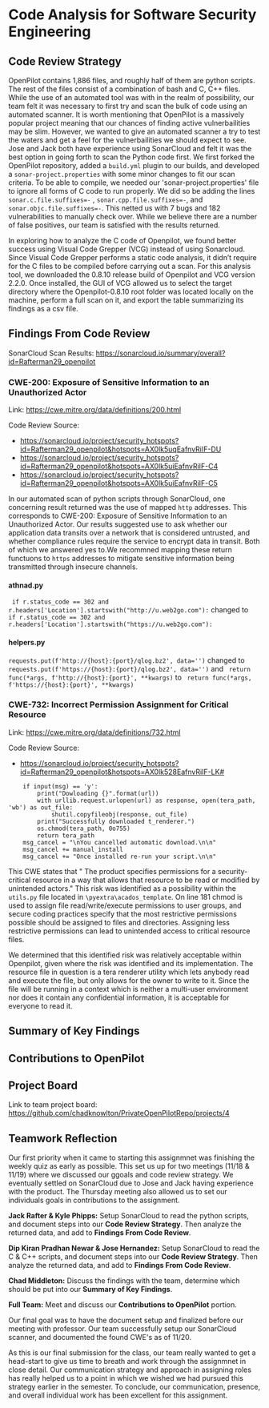 # Code Analysis for Software Security Engineering
## Code Review Strategy
OpenPilot contains 1,886 files, and roughly half of them are python scripts. The rest of the files consist of a combination of bash and C, C++ files. While the use of an automated tool was with in the realm of possibility, our team felt it was necessary to first try and scan the bulk of code using an automated scanner. It is worth mentioning that OpenPilot is a massively popular project meaning that our chances of finding active vulnerbailities may be slim. However, we wanted to give an automated scanner a try to test the waters and get a feel for the vulnerbailities we should expect to see. Jose and Jack both have experience using SonarCloud and felt it was the best option in going forth to scan the Python code first. We first forked the OpenPilot repository, added a `build.yml` plugin to our builds, and developed a `sonar-project.properties` with some minor changes to fit our scan criteria. To be able to compile, we needed our 'sonar-project.properties' file to ignore all forms of C code to run properly. We did so be adding the lines `sonar.c.file.suffixes=-` , `sonar.cpp.file.suffixes=-`, and `sonar.objc.file.suffixes=-`. This netted us with 7 bugs and 182 vulnerabilities to manually check over. While we believe there are a number of false positives, our team is satisfied with the results returned.

In exploring how to analyze the C code of Openpilot, we found better success using Visual Code Grepper (VCG) instead of using Sonarcloud. Since Visual Code Grepper performs a static code analysis, it didn’t require for the C files to be compiled before carrying out a scan. For this analysis tool, we downloaded the 0.8.10 release build of Openpilot and VCG version 2.2.0. Once installed, the GUI of VCG allowed us to select the target directory where the Openpilot-0.8.10 root folder was located locally on the machine, perform a full scan on it, and export the table summarizing its findings as a csv file.


## Findings From Code Review
SonarCloud Scan Results: https://sonarcloud.io/summary/overall?id=Rafterman29_openpilot


### CWE-200: Exposure of Sensitive Information to an Unauthorized Actor
Link: https://cwe.mitre.org/data/definitions/200.html

Code Review Source:
* https://sonarcloud.io/project/security_hotspots?id=Rafterman29_openpilot&hotspots=AX0lk5uqEafnvRiIF-DU
* https://sonarcloud.io/project/security_hotspots?id=Rafterman29_openpilot&hotspots=AX0lk5uiEafnvRiIF-C4
* https://sonarcloud.io/project/security_hotspots?id=Rafterman29_openpilot&hotspots=AX0lk5uiEafnvRiIF-C5


In our automated scan of python scripts through SonarCloud, one concerning result returned was the use of mapped `http` addresses. This corresponds to CWE-200: Exposure of Sensitive Information to an Unauthorized Actor. Our results suggested use to ask whether our application data transits over a network that is considered untrusted, and whether
compliance rules require the service to encrypt data in transit. Both of which we answered yes to.We recommned mapping these return functuons to `https` addresses to mitigate sensitive information being transmitted through insecure channels. 

#### athnad.py
` if r.status_code == 302 and r.headers['Location'].startswith("http://u.web2go.com"):` changed to ` if r.status_code == 302 and r.headers['Location'].startswith("https://u.web2go.com"):`

#### helpers.py
`requests.put(f'http://{host}:{port}/qlog.bz2', data='')` changed to `requests.put(f'https://{host}:{port}/qlog.bz2', data='')` and ` return func(*args, f'http://{host}:{port}', **kwargs)` to ` return func(*args, f'https://{host}:{port}', **kwargs)`


### CWE-732: Incorrect Permission Assignment for Critical Resource
Link: https://cwe.mitre.org/data/definitions/732.html

Code Review Source:
* https://sonarcloud.io/project/security_hotspots?id=Rafterman29_openpilot&hotspots=AX0lk528EafnvRiIF-LK#

```
    if input(msg) == 'y':
        print("Dowloading {}".format(url))
        with urllib.request.urlopen(url) as response, open(tera_path, 'wb') as out_file:
            shutil.copyfileobj(response, out_file)
        print("Successfully downloaded t_renderer.")
        os.chmod(tera_path, 0o755)
        return tera_path
    msg_cancel = "\nYou cancelled automatic download.\n\n"
    msg_cancel += manual_install
    msg_cancel += "Once installed re-run your script.\n\n"
```

This CWE states that " The product specifies permissions for a security-critical resource in a way that allows that resource to be read or modified by unintended actors." This risk was identified as a possibility within the `utils.py` file located in `\pyextra\acados_template`. On line 181 chmod is used to assign file read/write/execute permissions to user groups, and secure coding practices specify that the most restrictive permissions possible should be assigned to files and directories. Assigning less restrictive permissions can lead to unintended access to critical resource files. 

We determined that this identified risk was relatively acceptable within Openpilot, given where the risk was identified and its implementation. The resource file in question is a tera renderer utility which lets anybody read and execute the file, but only allows for the owner to write to it. Since the file will be running in a context which is neither a multi-user environment nor does it contain any confidential  information, it is acceptable for everyone to read it.  


## Summary of Key Findings



## Contributions to OpenPilot



## Project Board
Link to team project board: https://github.com/chadknowlton/PrivateOpenPilotRepo/projects/4



## Teamwork Reflection
Our first priority when it came to starting this assignmnet was finishing the weekly quiz as early as possible. This set us up for two meetings (11/18 & 11/19) where we discussed our ggoals and code review strategy. We eventually settled on SonarCloud due to Jose and Jack having experience with the product. The Thursday meeting also allowed us to set our individuals goals in contributions to the assignment.

**Jack Rafter & Kyle Phipps:** Setup SonarCloud to read the python scripts, and document steps into our **Code Review Strategy**. Then analyze the returned data, and add to **Findings From Code Review**. 

**Dip Kiran Pradhan Newar & Jose Hernandez:** Setup SonarCloud to read the C & C++ scripts, and document steps into our **Code Review Strategy**. Then analyze the returned data, and add to **Findings From Code Review**. 

**Chad Middleton:** Discuss the findings with the team, determine which should be put into our **Summary of Key Findings**. 

**Full Team:** Meet and discuss our **Contributions to OpenPilot** portion. 

Our final goal was to have the document setup and finalized before our meeting with professor. Our team successfully setup our SonarCloud scanner, and documented the found CWE's as of 11/20. 

As this is our final submission for the class, our team really wanted to get a head-start to give us time to breath and work through the assignmnet in close detail. Our communication strategy and approach in assigning roles has really helped us to a point in which we wished we had pursued this strategy earlier in the semester. To conclude, our communication, presence, and overall individual work has been excellent for this assignment. 

